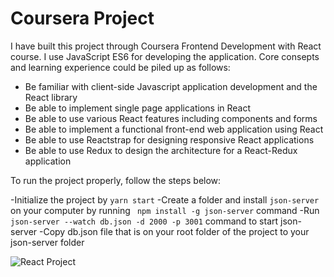 # Coursera Project

I have built this project through Coursera Frontend Development with React course. I use JavaScript ES6 for developing the application. Core consepts and learning experience could be piled up as follows:

- Be familiar with client-side Javascript application development and the React library
- Be able to implement single page applications in React
- Be able to use various React features including components and forms
- Be able to implement a functional front-end web application using React
- Be able to use Reactstrap for designing responsive React applications
- Be able to use Redux to design the architecture for a React-Redux application

To run the project properly, follow the steps below:

-Initialize the project by `yarn start`
-Create a folder and install `json-server` on your computer by running ` npm install -g json-server` command
-Run `json-server --watch db.json -d 2000 -p 3001` command to start json-server
-Copy db.json file that is on your root folder of the project to your json-server folder



![React Project](react-app.gif)
